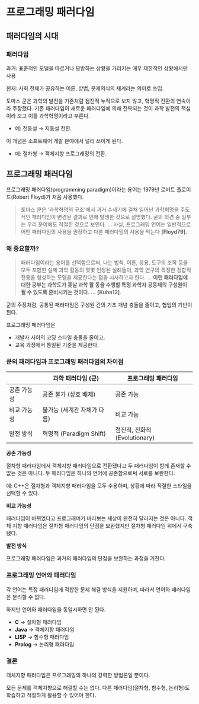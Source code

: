 # 프로그래밍 패러다임

## 패러다임의 시대

### 패러다임

과거: 표준적인 모델을 따르거나 모방하는 상황을 가리키는 매우 제한적인 상황에서만 사용

현재: 사회 전체가 공유하는 이론, 방법, 문제의식의 체계라는 의미로 쓰임.

토마스 쿤은 과학의 발전을 기존처럼 점진적 누적으로 보지 않고, 혁명적 전환의 연속이라 주장했다. 기존 패러다임이 새로운 패러다임에 의해 전복되는 것이 과학 발전의 핵심이라 보고 이를 과학혁명이라고 부른다. 

- 예: 천동설 → 지동설 전환.

이 개념은  소프트웨어 개발 분야에서 널리 쓰이게 된다.

- 예: 절차형 → 객체지향 프로그래밍의 전환.

## 프로그래밍 패러다임

프로그래밍 패러다임(programming paradigm)이라는 용어는 1979년 로버트 플로이드(Robert Floyd)가 처음 사용했다.

> 토마스 쿤은 '과학혁명의 구조'에서 과거 수세기에 걸쳐 일어난 과학혁명을 주도적인 패러다임이 변경된 결과로 인해 발생한 것으로 설명했다. 쿤의 의견 중 일부는 우리 분야에도 적절한 것으로 보인다. … 사실, 프로그래밍 언어는 일반적으로 어떤 패러다임의 사용을 권장하고 다른 패러다임의 사용을 막는다 **[Floyd79].**
> 

### **왜 중요할까?**

> 패러다임이라는 용어를 선택함으로써, 나는 법칙, 이론, 응용, 도구의 조작 등을 모두 포함한
실제 과학 활동의 몇몇 인정된 실례들이, 과학 연구의 특정한 정합적 전통을 형성하는 모델을
제공한다는 점을 시사하고자 한다. … **이런 패러다임에 대한 공부는 과학도가 훗날 과학 활
동을 수행할 특정 과학자 공동체의 구성원이 될 수 있도록 준비시키는 것이다. …** **[Kuhn12]**.
> 

쿤의 주장처럼, 공통된 패러다임은 구성원 간의 기초 개념 충돌을 줄이고, 협업의 기반이 된다.

프로그래밍 패러다임은

- 개발자 사이의 코딩 스타일 충돌을 줄이고,
- 교육 과정에서 통일된 기준을 제공한다.

### **쿤의 패러다임과 프로그래밍 패러다임의 차이점**

|  | 과학 패러다임 (쿤) | 프로그래밍 패러다임 |
| --- | --- | --- |
| 공존 가능성 | 공존 불가 (상호 배제) | 공존 가능 |
| 비교 가능성 | 불가능 (세계관 자체가 다름) | 비교 가능 |
| 발전 방식 | 혁명적 (Paradigm Shift) | 점진적, 진화적 (Evolutionary) |

**공존 가능성**

절차형 패러다임에서 객체지향 패러다임으로 전환됐다고 두 패러다임이 함께 존재할 수 없는 것은 아니다. 두 패러다임은 하나의 언어에 공존함으로써 서로를 보완한다.

예:  C++은 절차형과 객체지향 패러다임을 모두 수용하며, 상황에 따라 적절한 스타일을 선택할 수 있다.

**비교 가능성**

패러다임이 바뀌었다고 프로그래머가 바라보는 세상이 완전히 달라지는 것은 아니다. 객체 지향 패러다임은 절차형 패러다임의 단점을 보완했지만 절차형 패러다임 위에서 구축됐다.

**발전 방식**

프로그래밍 패러다임은 과거의 패러다임의 단점을 보완하는 과정을 거친다.

### **프로그래밍 언어와 패러다임**

각 언어는 특정 패러다임에 적합한 문제 해결 방식을 지원하며, 따라서 언어와 패러다임은 분리할 수 없다.

하지만 언어와 패러다임을 동일시하면 안 된다.

- **C** → 절차형 패러다임
- **Java** → 객체지향 패러다임
- **LISP** → 함수형 패러다임
- **Prolog** → 논리형 패러다임

### **결론**

객체지향 패러다임은 프로그래밍의 하나의 강력한 방법론일 뿐이다.

모든 문제를 객체지향으로 해결할 수는 없다. 다른 패러다임(절차형, 함수형, 논리형)도 학습하고 적절하게 활용할 수 있어야 한다.